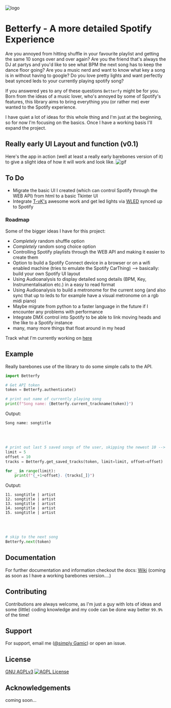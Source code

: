 
![logo](https://github.com/simply-Gamic/Betterfy/assets/80588359/c80edbcc-624e-4c97-b78b-47e0e73f9edb)


# Betterfy - A more detailed Spotify Experience

Are you annoyed from hitting shuffle in your favourite playlist and getting the same 10 songs over and over again? Are you the friend that's always the DJ at partys and you'd like to see what BPM the next song has to keep the dance floor going? Are you a music nerd and want to know what key a song is in without having to google? Do you love pretty lights and want perfectly beat synced leds to your currently playing spotify song?

If you answered yes to any of these questions `Betterfy` might be for you. Born from the ideas of a music lover, who's annoyed by some of Spotify's features, this library aims to bring everything you (or rather me) ever wanted to the Spotify experience. 

I have quiet a lot of ideas for this whole thing and I'm just at the beginning, so for now I'm focusing on the basics. Once I have a working basis I'll expand the project. 


## Really early UI Layout and function (v0.1)
Here's the app in action (well at least a really early barebones version of it) to give a slight idea of how it will work and look like.
![gif](https://github.com/simply-Gamic/Betterfy/assets/80588359/9b364bfd-4ae4-474d-8d58-71ce633d41bb)

## To Do
- Migrate the basic UI I created (which can control Spotify through the WEB API) from html to a basic Tkinter UI
- Integrate [T-vK's](https://github.com/T-vK/Beats4Wled) awesome work and get led lights via [WLED](https://github.com/Aircoookie/WLED) synced up to Spotify



### Roadmap
Some of the bigger ideas I have for this project:

- *Completely* random shuffle option
- *Completely* random song choice option
- Controlling Spotify playlists through the WEB API and making it easier to create them
- Option to build a Spotify Connect device in a browser or on a wifi enabled machine (tries to emulate the Spotify CarThing) --> basically: build your own Spotify UI layout
- Using Audioanalysis to display detailed song details (BPM, Key, Instrumentalisation etc.) in a easy to read format
- Using Audioanalysis to build a metronome for the current song (and also sync that up to leds to for example have a visual metronome on a rgb midi piano)
- Maybe migrate from python to a faster language in the future if I encounter any problems with performance
- Integrate DMX control into Spotify to be able to link moving heads and the like to a Spotify instance
- many, many more things that float around in my head

Track what I'm currently working on [here](https://github.com/users/simply-Gamic/projects/1/views/1)

## Example
Really barebones use of the library to do some simple calls to the API.

```python
import Betterfy

# Get API token 
token = Betterfy.authenticate()

# print out name of currently playing song
print(f"Song name: {Betterfy.current_trackname(token)}")
```
Output:
```
Song name: songtitle
```
<br/>
<br/>

```python
# print out last 5 saved songs of the user, skipping the newest 10 --> so song number 10 to 15 from the users saved songs
limit = 5
offset = 10
tracks = Betterfy.get_saved_tracks(token, limit=limit, offset=offset)

for _ in range(limit):
    print(f"{_+1+offset}. {tracks[_]}")
```

Output:
```
11. songtitle | artist
12. songtitle | artist
13. songtitle | artist
14. songtitle | artist
15. songtitle | artist
```
<br/>
<br/>

```python
# skip to the next song
Betterfy.next(token)
```

## Documentation

For further documentation and information checkout the docs:
[Wiki]([https://github.com/simply-Gamic/Betterfy.wiki.git](https://github.com/simply-Gamic/Betterfy/wiki)) (coming as soon as I have a working barebones version....)


## Contributing

Contributions are always welcome, as I'm just a guy with lots of ideas and some (little) coding knowledge and my code can be done way better `99.9%` of the time!



## Support

For support, email me ([@simply Gamic](https://github.com/simply-Gamic)) or open an issue.


## License

[GNU AGPLv3](https://choosealicense.com/licenses/agpl-3.0/) [![AGPL License](https://img.shields.io/badge/license-AGPL-blue.svg)](http://www.gnu.org/licenses/agpl-3.0)



## Acknowledgements
coming soon...
